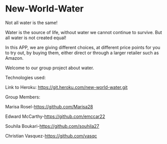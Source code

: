 # New-World-Water



Not all water is the same!

Water is the source of life, without water we cannot continue to survive.
But all water is not created equal!

In this APP, we are giving different choices, at different price points for you to try out, by buying them, either direct or through a larger retailer such as Amazon.

Welcome to our group project about water.


Technologies used:


Link to Heroku: 
https://git.heroku.com/new-world-water.git


Group Members:

Marisa Rosel-https://github.com/Marisa28

Edward McCarthy-https://github.com/emccar22

Souhila Boukari-https://github.com/souhila27

Christian Vasquez-https://github.com/vasqc
